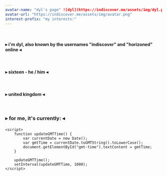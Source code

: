 ```yaml
---
avatar-name: "dyl's page" ![dyl](https://indiscover.me/assets/img/dyl.png "hello")
avatar-url: "https://indiscover.me/assets/img/avatar.png"
interest-prefix: "my interests:"
---
```

<p>⠀</p>

<h4>▸ i'm dyl, also known by the usernames "indiscover" and "horizoned" online ◂</h4>

<p>⠀</p>

<h4>▸ sixteen - he / him ◂</h4>

<p>⠀</p>

<h4>▸ united kingdom ◂</h4>

<p>⠀</p>

<html lang="en">
<head>
    <meta charset="UTF-8">
    <meta name="viewport" content="width=device-width, initial-scale=1.0">
</head>
<body>
    <h3>▸ for me, it's currently: ◂</h3>
    <h4 id="gmt-time"></h4>

    <script>
        function updateGMTTime() {
            var currentDate = new Date();
            var gmtTime = currentDate.toGMTString().toLowerCase();
            document.getElementById("gmt-time").textContent = gmtTime;
        }

        updateGMTTime();
        setInterval(updateGMTTime, 1000);
    </script>
</body>
</html>

<p>⠀</p>





